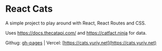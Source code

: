 # React Cats

A simple project to play around with React, React Routes and CSS.

Uses https://docs.thecatapi.com/ and https://catfact.ninja for data.



Githug: [gh-pages](https://teebu.github.io/react-cats) | Vercel: [https://cats.yuriy.net](https://cats.yuriy.net)
